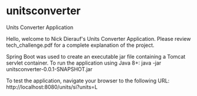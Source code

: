 # unitsconverter
Units Converter Application

Hello, welcome to Nick Dierauf's Units Converter Application. Please review tech_challenge.pdf for a complete explanation of the project. 

Spring Boot was used to create an executable jar file containing a Tomcat servlet container. 
To run the application using Java 8+:
java -jar unitsconverter-0.0.1-SNAPSHOT.jar 

To test the application, navigate your browser to the following URL: http://localhost:8080/units/si?units=L
